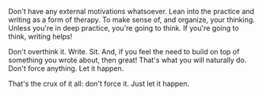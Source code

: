 Don't have any external motivations whatsoever.
Lean into the practice and writing as a form of therapy. To make sense of, and organize, your thinking.
Unless you're in deep practice, you're going to think.
If you're going to think, writing helps!

Don't overthink it.
Write. Sit.
And, if you feel the need to build on top of something you wrote about, then great! That's what you will naturally do. Don't force anything. Let it happen.

That's the crux of it all: don't force it. Just let it happen.